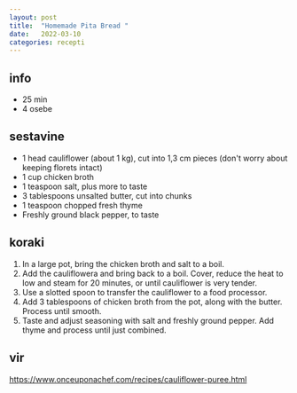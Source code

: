 ```yaml
---
layout: post
title:  "Homemade Pita Bread "
date:   2022-03-10
categories: recepti
---
```

## info  
  * 25 min
  * 4 osebe
  
## sestavine
  * 1 head cauliflower (about 1 kg), cut into 1,3 cm pieces (don't worry about keeping florets intact)
  * 1 cup chicken broth
  * 1 teaspoon salt, plus more to taste
  * 3 tablespoons unsalted butter, cut into chunks
  * 1 teaspoon chopped fresh thyme
  * Freshly ground black pepper, to taste 

## koraki
  1. In a large pot, bring the chicken broth and salt to a boil. 
  2. Add the cauliflowera and bring back to a boil. Cover, reduce the heat to low and steam for 20 minutes, or until cauliflower is very tender. 
  3. Use a slotted spoon to transfer the cauliflower to a food processor. 
  4. Add 3 tablespoons of chicken broth from the pot, along with the butter. Process until smooth.
  5. Taste and adjust seasoning with salt and freshly ground pepper. Add thyme and process until just combined.
  
## vir
https://www.onceuponachef.com/recipes/cauliflower-puree.html
